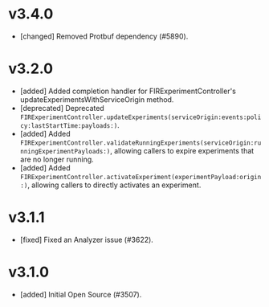 # v3.4.0
- [changed] Removed Protbuf dependency (#5890).

# v3.2.0
- [added] Added completion handler for FIRExperimentController's updateExperimentsWithServiceOrigin method.
- [deprecated] Deprecated `FIRExperimentController.updateExperiments(serviceOrigin:events:policy:lastStartTime:payloads:)`.
- [added] Added `FIRExperimentController.validateRunningExperiments(serviceOrigin:runningExperimentPayloads:)`, allowing callers to expire experiments that are no longer running.
- [added] Added `FIRExperimentController.activateExperiment(experimentPayload:origin:)`, allowing callers to directly activates an experiment.

# v3.1.1
- [fixed] Fixed an Analyzer issue (#3622).

# v3.1.0
- [added] Initial Open Source (#3507).

